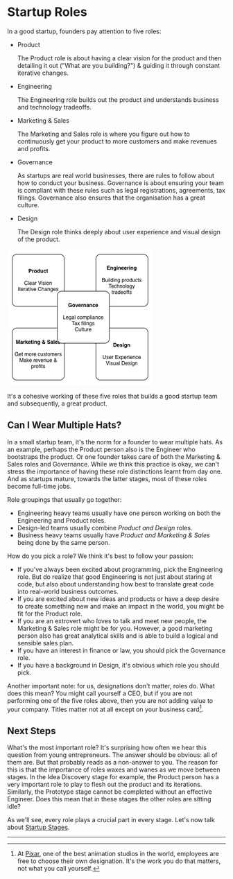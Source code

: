 # Startup Roles

In a good startup, founders pay attention to five roles:

* Product

  The Product role is about having a clear vision for the product and then detailing it out ("What are you building?") & guiding it through constant iterative changes.

* Engineering

  The Engineering role builds out the product and understands business and technology tradeoffs.

* Marketing & Sales

  The Marketing and Sales role is where you figure out how to continuously get your product to more customers and make revenues and profits.

* Governance

  As startups are real world businesses, there are rules to follow about how to conduct your business. Governance is about ensuring your team is compliant with these rules such as legal registrations, agreements, tax filings. Governance also ensures that the organisation has a great culture.

* Design

  The Design role thinks deeply about user experience and visual design of the product.
  
  
![Illustration of the five roles](images/roles1.png)

It's a cohesive working of these five roles that builds a good startup team and subsequently, a great product.

## Can I Wear Multiple Hats?

In a small startup team, it's the norm for a founder to wear multiple hats. As an example, perhaps the Product person also is the Engineer who bootstraps the product. Or one founder takes care of both the Marketing & Sales roles and Governance. While we think this practice is okay, we can't stress the importance of having these role distinctions learnt from day one. And as startups mature, towards the latter stages, most of these roles become full-time jobs.

Role groupings that usually go together:

* Engineering heavy teams usually have one person working on both the Engineering and Product roles.
* Design-led teams usually combine *Product and Design* roles.
* Business heavy teams usually have *Product and Marketing & Sales* being done by the same person.

How do you pick a role? We think it's best to follow your passion:

* If you've always been excited about programming, pick the Engineering role. But do realize that good Engineering is not just about staring at code, but also about understanding how best to translate great code into real-world business outcomes.
* If you are excited about new ideas and products or have a deep desire to create something new and make an impact in the world, you might be fit for the Product role.
* If you are an extrovert who loves to talk and meet new people, the Marketing & Sales role might be for you. However, a good marketing person also has great analytical skills and is able to build a logical and sensible sales plan.
* If you have an interest in finance or law, you should pick the Governance role.
* If you have a background in Design, it's obvious which role you should pick.

Another important note: for us, designations don't matter, roles do. What does this mean? You might call yourself a CEO, but if you are not performing one of the five roles above, then you are not adding value to your company. Titles matter not at all except on your business card[^1].

## Next Steps

What's the most important role? It's surprising how often we hear this question from young entrepreneurs. The answer should be obvious: all of them are. But that probably reads as a non-answer to you. The reason for this is that the importance of roles waxes and wanes as we move between stages. In the Idea Discovery stage for example, the Product person has a very important role to play to flesh out the product and its iterations. Similarly, the Prototype stage cannot be completed without an effective Engineer. Does this mean that in these stages the other roles are sitting idle?

As we'll see, every role plays a crucial part in every stage. Let's now talk about [Startup Stages](5-startup-stages.md).

---
[^1]: At [Pixar](http://pixar.com/), one of the best animation studios in the world, employees are free to choose their own designation. It's the work you do that matters, not what you call yourself.
